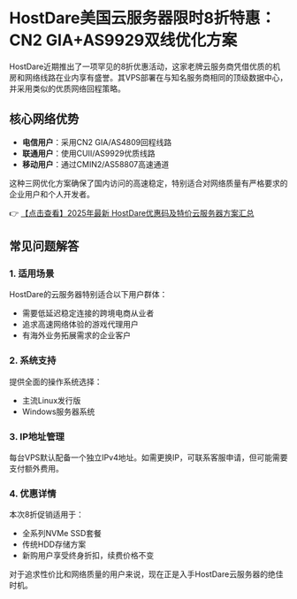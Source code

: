 # HostDare美国云服务器限时8折特惠：CN2 GIA+AS9929双线优化方案

HostDare近期推出了一项罕见的8折优惠活动，这家老牌云服务商凭借优质的机房和网络线路在业内享有盛誉。其VPS部署在与知名服务商相同的顶级数据中心，并采用类似的优质网络回程策略。

## 核心网络优势

- **电信用户**：采用CN2 GIA/AS4809回程线路
- **联通用户**：使用CUII/AS9929优质线路
- **移动用户**：通过CMIN2/AS58807高速通道

这种三网优化方案确保了国内访问的高速稳定，特别适合对网络质量有严格要求的企业用户和个人开发者。

👉 [【点击查看】2025年最新 HostDare优惠码及特价云服务器方案汇总](https://bit.ly/hostdare)

## 常见问题解答

### 1. 适用场景

HostDare的云服务器特别适合以下用户群体：
- 需要低延迟稳定连接的跨境电商从业者
- 追求高速网络体验的游戏代理用户
- 有海外业务拓展需求的企业客户

### 2. 系统支持

提供全面的操作系统选择：
- 主流Linux发行版
- Windows服务器系统

### 3. IP地址管理

每台VPS默认配备一个独立IPv4地址。如需更换IP，可联系客服申请，但可能需要支付额外费用。

### 4. 优惠详情

本次8折促销适用于：
- 全系列NVMe SSD套餐
- 传统HDD存储方案
- 新购用户享受终身折扣，续费价格不变

对于追求性价比和网络质量的用户来说，现在正是入手HostDare云服务器的绝佳时机。